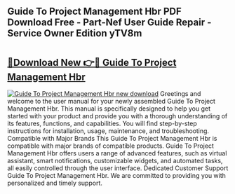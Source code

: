 ## Guide To Project Management Hbr PDF Download Free - Part-Nef User Guide Repair - Service Owner Edition yTV8m

# <h2><a href="http://bc74995.oget.top/?id=Guide+To+Project+Management+Hbr">🔗Download New 👉🔴 Guide To Project Management Hbr</a></h2>

[![Guide To Project Management Hbr new download](https://i.imgur.com/5g1atiW.png)](http://bc74995.oget.top/?id=Guide+To+Project+Management+Hbr)
Greetings and welcome to the user manual for your newly assembled Guide To Project Management Hbr. This manual is specifically designed to help you get started with your product and provide you with a thorough understanding of its features, functions, and capabilities. You will find step-by-step instructions for installation, usage, maintenance, and troubleshooting. Compatible with Major Brands This Guide To Project Management Hbr is compatible with major brands of compatible products. Guide To Project Management Hbr offers users a range of advanced features, such as virtual assistant, smart notifications, customizable widgets, and automated tasks, all easily controlled through the user interface. Dedicated Customer Support Guide To Project Management Hbr. We are committed to providing you with personalized and timely support.
